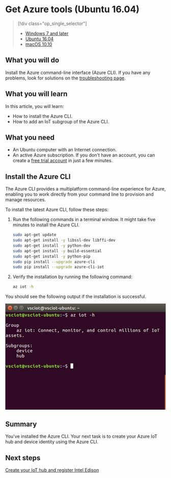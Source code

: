 <properties
    pageTitle="Get Azure tools for your Azure IoT Starter Kit (Ubuntu 16.04) | Azure"
    description="Install Python and Azure command-line interface (Azure CLI) on Ubuntu."
    services="iot-hub"
    documentationcenter=""
    author="shizn"
    manager="timtl"
    tags=""
    keywords="azure cli, iot cloud service, arduino cloud" />
<tags
    ms.assetid="6dcb34bf-54a3-4af0-ba89-95d5cfafceff"
    ms.service="iot-hub"
    ms.devlang="nodejs"
    ms.topic="article"
    ms.tgt_pltfrm="na"
    ms.workload="na"
    ms.date="11/8/2016"
    wacn.date=""
    ms.author="xshi" />

# Get Azure tools (Ubuntu 16.04)
> [!div class="op_single_selector"]
> * [Windows 7 and later][windows]
> * [Ubuntu 16.04][ubuntu]
> * [macOS 10.10][macos]

## What you will do
Install the Azure command-line interface (Azure CLI). If you have any problems, look for solutions on the [troubleshooting page][troubleshooting].

## What you will learn
In this article, you will learn:
* How to install the Azure CLI.
* How to add an IoT subgroup of the Azure CLI.

## What you need
* An Ubuntu computer with an Internet connection.
* An active Azure subscription. If you don't have an account, you can create a [free trial account](/pricing/1rmb-trial/) in just a few minutes.

## Install the Azure CLI
The Azure CLI provides a multiplatform command-line experience for Azure, enabling you to work directly from your command line to provision and manage resources.

To install the latest Azure CLI, follow these steps:

1. Run the following commands in a terminal window. It might take five minutes to install the Azure CLI.

   ```bash
   sudo apt-get update
   sudo apt-get install -y libssl-dev libffi-dev
   sudo apt-get install -y python-dev
   sudo apt-get install -y build-essential
   sudo apt-get install -y python-pip
   sudo pip install --upgrade azure-cli
   sudo pip install --upgrade azure-cli-iot
   ```
2. Verify the installation by running the following command:

   ```bash
   az iot -h
   ```

You should see the following output if the installation is successful.

![Output that indicates success](./media/iot-hub-intel-edison-lessons/lesson2/az_iot_help_ubuntu.png)

## Summary
You've installed the Azure CLI. Your next task is to create your Azure IoT hub and device identity using the Azure CLI.

## Next steps
[Create your IoT hub and register Intel Edison][create-your-iot-hub-and-register-intel-edison]


<!-- Images and links -->

[troubleshooting]: /documentation/articles/iot-hub-intel-edison-kit-node-troubleshooting/
[create-your-iot-hub-and-register-intel-edison]: /documentation/articles/iot-hub-intel-edison-kit-node-lesson2-prepare-azure-iot-hub/
[windows]: /documentation/articles/iot-hub-intel-edison-kit-node-lesson2-get-azure-tools-win32/
[ubuntu]: /documentation/articles/iot-hub-intel-edison-kit-node-lesson2-get-azure-tools-ubuntu/
[macos]: /documentation/articles/iot-hub-intel-edison-kit-node-lesson2-get-azure-tools-mac/
